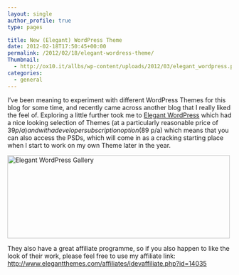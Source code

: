 ```yaml
---
layout: single
author_profile: true
type: pages

title: New (Elegant) WordPress Theme
date: 2012-02-18T17:50:45+00:00
permalink: /2012/02/18/elegant-wordress-theme/
Thumbnail:
  - http://ox10.it/allbs/wp-content/uploads/2012/03/elegant_wordpress.png
categories:
  - general
---
```

I&#8217;ve been meaning to experiment with different WordPress Themes for this blog for some time, and recently came across another blog that I really liked the feel of. Exploring a little further took me to <a title="Elegant WordPress Themes" href="http://www.elegantthemes.com/affiliates/idevaffiliate.php?id=14035" target="_blank">Elegant WordPress</a> which had a nice looking selection of Themes (at a particularly reasonable price of $39 p/a) and with a developer subscription option ($89 p/a) which means that you can also access the PSDs, which will come in as a cracking starting place when I start to work on my own Theme later in the year.

[<img class="aligncenter size-full wp-image-428" title="Elegant WordPress Gallery" src="http://ox10.it/allbs/wp-content/uploads/2012/02/elegant_gallery2.png" alt="Elegant WordPress Gallery" width="500" height="187" srcset="/images/allbsuploads/2012/02/elegant_gallery2-300x112.png 300w, /images/allbsuploads/2012/02/elegant_gallery2.png 500w" sizes="(max-width: 500px) 100vw, 500px" />](http://www.elegantthemes.com/affiliates/idevaffiliate.php?id=14035)

They also have a great affiliate programme, so if you also happen to like the look of their work, please feel free to use my affiliate link: <a title="Elegant WordPress Themes" href="http://www.elegantthemes.com/affiliates/idevaffiliate.php?id=14035" target="_blank">http://www.elegantthemes.com/affiliates/idevaffiliate.php?id=14035</a>

&nbsp;

&nbsp;
